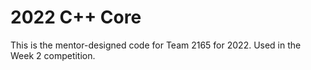 # 2022 C++ Core
This is the mentor-designed code for Team 2165 for 2022. Used in the Week 2 competition.
